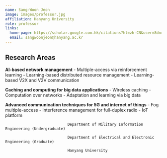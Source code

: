 ```yaml
---
name: Sang-Woon Jeon
image: images/professor.jpg
affiliation: Hanyang University
role: professor
links:
  home-page: https://scholar.google.com.hk/citations?hl=zh-CN&user=8dnrnzsAAAAJ
  email: sangwoonjeon@hanyang.ac.kr
---
```

## Research Areas

**AI-based network management**
      - Multiple-access via reinforcement learning
      - Learning-based distributed resource management
      - Learning-based V2X and V2V communication

**Caching and computing for big data applications**
      - Wireless caching
      - Computation over networks
      - Adaptation and learning via big data

**Advanced communication techniques for 5G and internet of things**
      - Fog multiple-access
      - Interference management for full-duplex radio
      - IoT platform

                                Department of Military Information Engineering (Undergraduate)

                                Department of Electrical and Electronic Engineering (Graduate)

                                Hanyang University

